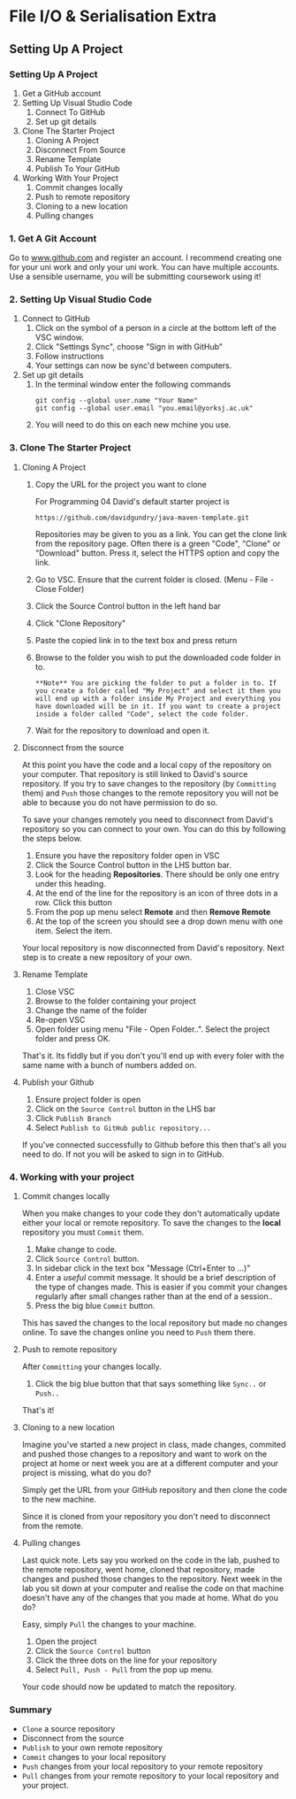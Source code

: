 # File I/O & Serialisation Extra

## Setting Up A Project

### Setting Up A Project

1. Get a GitHub account
2. Setting Up Visual Studio Code
   1. Connect To GitHub
   2. Set up git details
3. Clone The Starter Project
   1. Cloning A Project
   2. Disconnect From Source   
   3. Rename Template
   4. Publish To Your GitHub
4. Working With Your Project
   1. Commit changes locally
   2. Push to remote repository
   3. Cloning to a new location
   4. Pulling changes

### 1. Get A Git Account

Go to www.github.com and register an account. I recommend creating one for your uni work and only your uni work. You can have multiple accounts. Use a sensible username, you will be submitting coursework using it!

### 2. Setting Up Visual Studio Code

1. Connect to GitHub
   1. Click on the symbol of a person in a circle at the bottom left of the VSC window.
   2. Click "Settings Sync", choose "Sign in with GitHub"
   3. Follow instructions
   4. Your settings can now be sync'd between computers.
2. Set up git details
   1. In the terminal window enter the following commands
         ```
         git config --global user.name "Your Name"
         git config --global user.email "you.email@yorksj.ac.uk"
         ```
   2. You will need to do this on each new mchine you use.

### 3. Clone The Starter Project

1. Cloning A Project
   1. Copy the URL for the project you want to clone
   
      For Programming 04 David's default starter project is
         ```
         https://github.com/davidgundry/java-maven-template.git
         ```
      Repositories may be given to you as a link. You can get the clone link from the repository page. Often there is a green "Code", "Clone" or "Download" button. Press it, select the HTTPS option and copy the link.
   2. Go to VSC. Ensure that the current folder is closed. (Menu - File - Close Folder)
   3. Click the Source Control button in the left hand bar
   4. Click "Clone Repository"
   5. Paste the copied link in to the text box and press return
   6. Browse to the folder you wish to put the downloaded code folder in to.
         ```
         **Note** You are picking the folder to put a folder in to. If you create a folder called "My Project" and select it then you will end up with a folder inside My Project and everything you have downloaded will be in it. If you want to create a project inside a folder called "Code", select the code folder.
         ```
   7. Wait for the repository to download and open it.
2. Disconnect from the source
   
   At this point you have the code and a local copy of the repository on your computer. That repository is still linked to David's source repository. If you try to save changes to the repository (by `Committing` them) and `Push` those changes to the remote repository you will not be able to because you do not have permission to do so.

   To save your changes remotely you need to disconnect from David's repository so you can connect to your own. You can do this by following the steps below.

   1. Ensure you have the repository folder open in VSC
   2. Click the Source Control button in the LHS button bar.
   3. Look for the heading **Repositories**. There should be only one entry under this heading.
   4. At the end of the line for the repository is an icon of three dots in a row. Click this button
   5. From the pop up menu select **Remote** and then **Remove Remote**
   6. At the top of the screen you should see a drop down menu with one item. Select the item.
   
   Your local repository is now disconnected from David's repository. Next step is to create a new repository of your own.

3. Rename Template
   
   1. Close VSC
   2. Browse to the folder containing your project
   3. Change the name of the folder
   4. Re-open VSC
   5. Open folder using menu "File - Open Folder..". Select the project folder and press OK.

   That's it. Its fiddly but if you don't you'll end up with every foler with the same name with a bunch of numbers added on.

4. Publish your Github
   
   1. Ensure project folder is open
   2. Click on the `Source Control` button in the LHS bar
   3. Click `Publish Branch`
   4. Select `Publish to GitHub public repository...`
   
   If you've connected successfully to Github before this then that's all you need to do. If not you will be asked to sign in to GitHub.

### 4. Working with your project

1. Commit changes locally
   
   When you make changes to your code they don't automatically update either your local or remote repository. To save the changes to the **local** repository you must `Commit` them.

   1. Make change to code.
   2. Click `Source Control` button.
   3. In sidebar click in the text box "Message (Ctrl+Enter to ...)"
   4. Enter a *useful*  commit message. It should be a brief description of the type of changes made. This is easier if you commit your changes regularly after small changes rather than at the end of a session..
   5. Press the big blue `Commit` button.
   
   This has saved the changes to the local repository but made no changes online. To save the changes online you need to `Push` them there.

2. Push to remote repository

   After `Committing` your changes locally.

   1. Click the big blue button that that says something like `Sync..` or `Push..`

   That's it!

3. Cloning to a new location
   
   Imagine you've started a new project in class, made changes, commited and pushed those changes to a repository and want to work on the project at home or next week you are at a different computer and your project is missing, what do you do?

   Simply get the URL from your GitHub repository and then clone the code to the new machine. 

   Since it is cloned from your repository you don't need to disconnect from the remote.

4. Pulling changes

   Last quick note. Lets say you worked on the code in the lab, pushed to the remote repository, went home, cloned that repository, made changes and pushed those changes to the repository. Next week in the lab you sit down at your computer and realise the code on that machine doesn't have any of the changes that you made at home. What do you do?

   Easy, simply `Pull` the changes to your machine.

   1. Open the project
   2. Click the `Source Control` button
   3. Click the three dots on the line for your repository
   4. Select `Pull, Push - Pull` from the pop up menu.
   
   Your code should now be updated to match the repository.

### Summary

* `Clone` a source repository
* Disconnect from the source
* `Publish` to your own remote repository
* `Commit` changes to your local repository
* `Push` changes from your local repository to your remote repository
* `Pull` changes from your remote repository to your local repository and your project.
  



